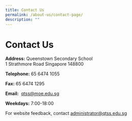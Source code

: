 ```yaml
---
title: Contact Us
permalink: /about-us/contact-page/
description: ""
---
```

Contact Us
==========

**Address:** Queenstown Secondary School  
1 Strathmore Road Singapore 148800

**Telephone:** 65 6474 1055

**Fax:** 65 6474 1295

**Email:**  <a href="mailto:qtss@moe.edu.sg">qtss@moe.edu.sg</a>

**Weekdays:** 7:00-18:00

For website feedback, contact <a href="mailto:administrator@qtss.edu.sg">administrator@qtss.edu.sg</a>